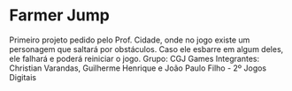 # Farmer Jump
Primeiro projeto pedido pelo Prof. Cidade, onde no jogo existe um personagem que saltará por obstáculos. Caso ele esbarre em algum deles, ele falhará e poderá reiniciar o jogo.
Grupo: CGJ Games
Integrantes: Christian Varandas, Guilherme Henrique e João Paulo Filho - 2º Jogos Digitais
